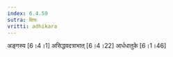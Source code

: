 ```yaml
---
index: 6.4.59
sutra: क्षियः
vritti: adhikara
---
```


 अङ्गस्य [6।4।1]  असिद्धवदत्राभात् [6।4।22]  आर्धधातुके [6।1।46] 